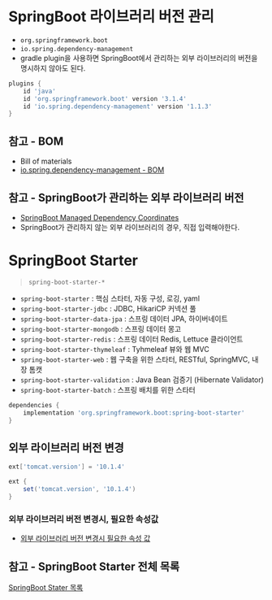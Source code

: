 # SpringBoot 라이브러리 버전 관리
- `org.springframework.boot`
- `io.spring.dependency-management` 
- gradle plugin을 사용하면 SpringBoot에서 관리하는 외부 라이브러리의 버전을 명시하지 않아도 된다.


```groovy
plugins {
    id 'java'
    id 'org.springframework.boot' version '3.1.4'
    id 'io.spring.dependency-management' version '1.1.3'
}
```

## 참고 - BOM
- Bill of materials
- [io.spring.dependency-management - BOM](https://github.com/spring-projects/spring-boot/blob/main/spring-boot-project/spring-boot-dependencies/build.gradle)

## 참고 - SpringBoot가  관리하는 외부 라이브러리 버전
- [SpringBoot Managed Dependency Coordinates](https://docs.spring.io/spring-boot/docs/current/reference/html/dependency-versions.html#appendix.dependency-versions.coordinates)
- SpringBoot가 관리하지 않는 외부 라이브러리의 경우, 직접 입력해야한다.

# SpringBoot Starter
> `spring-boot-starter-*` 

- `spring-boot-starter` : 핵심 스타터, 자동 구성, 로깅, yaml
- `spring-boot-starter-jdbc` : JDBC, HikariCP 커넥션 풀
- `spring-boot-starter-data-jpa` : 스프링 데이터 JPA, 하이버네이트
- `spring-boot-starter-mongodb` : 스프링 데이터 몽고
- `spring-boot-starter-redis` : 스프링 데이터 Redis, Lettuce 클라이언트
- `spring-boot-starter-thymeleaf` : Tyhmeleaf 뷰와 웹 MVC
- `spring-boot-starter-web` : 웹 구축을 위한 스타터, RESTful, SpringMVC, 내장 톰캣
- `spring-boot-starter-validation` : Java Bean 검증기 (Hibernate Validator)
- `spring-boot-starter-batch` : 스프링 배치를 위한 스타터

```groovy
dependencies {
    implementation 'org.springframework.boot:spring-boot-starter'
}
```

## 외부 라이브러리 버전 변경
```groovy
ext['tomcat.version'] = '10.1.4'
```
```groovy
ext {
    set('tomcat.version', '10.1.4')
}
```

### 외부 라이브러리 버전 변경시, 필요한 속성값
- [외부 라이브러리 버전 변경시 필요한 속성 값](https://docs.spring.io/spring-boot/docs/current/reference/html/dependency-versions.html#appendix.dependency-versions.properties)

## 참고 - SpringBoot Starter 전체 목록
[SpringBoot Stater 목록](https://docs.spring.io/spring-boot/docs/current/reference/html/using.html#using.build-systems.starters)


